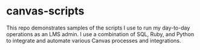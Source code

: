 # canvas-scripts
This repo demonstrates samples of the scripts I use to run my day-to-day operations as an LMS admin.  I use a combination of SQL, Ruby, and Python to integrate and automate various Canvas processes and integrations.
